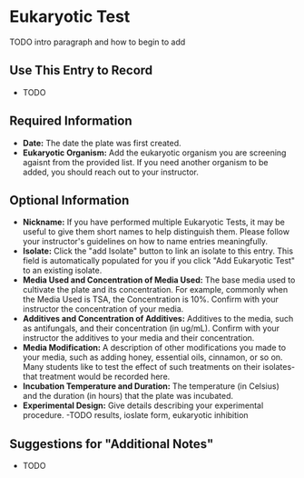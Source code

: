 # Eukaryotic Test

TODO intro paragraph and how to begin to add

## Use This Entry to Record

- TODO

## Required Information

- **Date:** The date the plate was first created.
- **Eukaryotic Organism:** Add the eukaryotic organism you are screening agaisnt from the provided list. If you need another organism to be added, you should reach out to your instructor. 

## Optional Information

- **Nickname:** If you have performed multiple Eukaryotic Tests, it may be useful to give them short names to help distinguish them. Please follow your instructor's guidelines on how to name entries meaningfully. 
- **Isolate:** Click the "add Isolate" button to link an isolate to this entry. This field is automatically populated for you if you click "Add Eukaryotic Test" to an existing isolate.
- **Media Used and Concentration of Media Used:** The base media used to cultivate the plate and its concentration. For example, commonly when the Media Used is TSA, the Concentration is 10%. Confirm with your instructor the concentration of your media. 
- **Additives and Concentration of Additives:** Additives to the media, such as antifungals, and their concentration (in ug/mL). Confirm with your instructor the additives to your media and their concentration. 
- **Media Modification:** A description of other modifications you made to your media, such as adding honey, essential oils, cinnamon, or so on. Many students like to test the effect of such treatments on their isolates- that treatment would be recorded here. 
- **Incubation Temperature and Duration:** The temperature (in Celsius) and the duration (in hours) that the plate was incubated. 
- **Experimental Design:** Give details describing your experimental procedure. 
-TODO results, ioslate form, eukaryotic inhibition

## Suggestions for "Additional Notes"

- TODO

